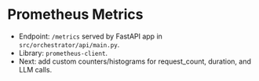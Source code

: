 # Prometheus Metrics

- Endpoint: `/metrics` served by FastAPI app in `src/orchestrator/api/main.py`.
- Library: `prometheus-client`.
- Next: add custom counters/histograms for request_count, duration, and LLM calls.
